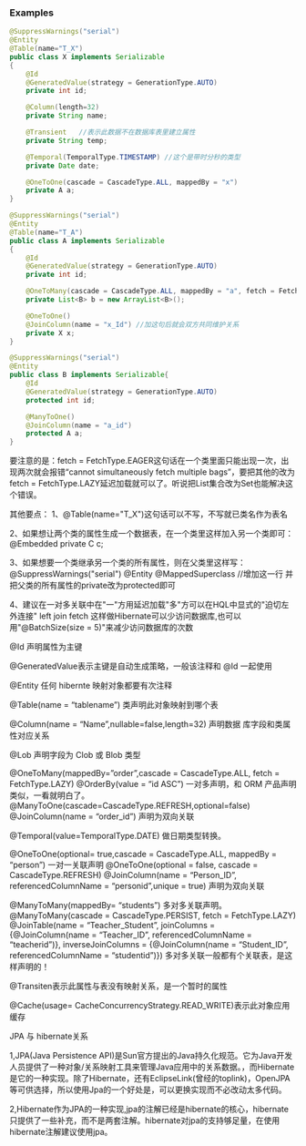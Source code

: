 
### Examples

```Java
@SuppressWarnings("serial")
@Entity
@Table(name="T_X")
public class X implements Serializable
{
    @Id
    @GeneratedValue(strategy = GenerationType.AUTO)
    private int id;

    @Column(length=32)
    private String name;

    @Transient   //表示此数据不在数据库表里建立属性
    private String temp;

    @Temporal(TemporalType.TIMESTAMP) //这个是带时分秒的类型
    private Date date;

    @OneToOne(cascade = CascadeType.ALL, mappedBy = "x")
    private A a;
}

@SuppressWarnings("serial")
@Entity
@Table(name="T_A")
public class A implements Serializable
{
    @Id
    @GeneratedValue(strategy = GenerationType.AUTO)
    private int id;

    @OneToMany(cascade = CascadeType.ALL, mappedBy = "a", fetch = FetchType.EAGER)
    private List<B> b = new ArrayList<B>();

    @OneToOne()
    @JoinColumn(name = "x_Id") //加这句后就会双方共同维护关系
    private X x;
}

@SuppressWarnings("serial")
@Entity
public class B implements Serializable{
    @Id
    @GeneratedValue(strategy = GenerationType.AUTO)
    protected int id;

    @ManyToOne()
    @JoinColumn(name = "a_id")
    protected A a;
}
```

要注意的是：fetch = FetchType.EAGER这句话在一个类里面只能出现一次，出现两次就会报错“cannot simultaneously fetch multiple bags”，要把其他的改为fetch = FetchType.LAZY延迟加载就可以了。听说把List集合改为Set也能解决这个错误。 


其他要点： 
1、@Table(name="T_X")这句话可以不写，不写就已类名作为表名 

2、如果想让两个类的属性生成一个数据表，在一个类里这样加入另一个类即可： @Embedded 
private C c; 


3、如果想要一个类继承另一个类的所有属性，则在父类里这样写： 
@SuppressWarnings("serial") 
@Entity 
@MappedSuperclass   //增加这一行 
并把父类的所有属性的private改为protected即可 


4、建议在一对多关联中在"一"方用延迟加载"多"方可以在HQL中显式的"迫切左外连接" left join fetch 这样做Hibernate可以少访问数据库,也可以用"@BatchSize(size = 5)"来减少访问数据库的次数 

@Id 声明属性为主键 

@GeneratedValue表示主键是自动生成策略，一般该注释和 @Id 一起使用 

@Entity 任何 hibernte 映射对象都要有次注释 

@Table(name = “tablename”) 类声明此对象映射到哪个表 

@Column(name = “Name”,nullable=false,length=32) 声明数据 库字段和类属性对应关系 

@Lob 声明字段为 Clob 或 Blob 类型

@OneToMany(mappedBy=”order”,cascade = CascadeType.ALL, fetch = FetchType.LAZY) 
   @OrderBy(value = “id ASC”) 
   一对多声明，和 ORM 产品声明类似，一看就明白了。 
   @ManyToOne(cascade=CascadeType.REFRESH,optional=false) 
   @JoinColumn(name = “order_id”) 
   声明为双向关联 



@Temporal(value=TemporalType.DATE) 做日期类型转换。 

@OneToOne(optional= true,cascade = CascadeType.ALL, mappedBy = “person”) 
   一对一关联声明 
   @OneToOne(optional = false, cascade = CascadeType.REFRESH) 
   @JoinColumn(name = “Person_ID”, referencedColumnName = “personid”,unique = true) 
   声明为双向关联 



 @ManyToMany(mappedBy= “students”) 
   多对多关联声明。 
  @ManyToMany(cascade = CascadeType.PERSIST, fetch = FetchType.LAZY) 
  @JoinTable(name = “Teacher_Student”, 
    joinColumns = {@JoinColumn(name = “Teacher_ID”, referencedColumnName = “teacherid”)}, 
    inverseJoinColumns = {@JoinColumn(name = “Student_ID”, referencedColumnName = 
    “studentid”)}) 
   多对多关联一般都有个关联表，是这样声明的！ 



 @Transiten表示此属性与表没有映射关系，是一个暂时的属性 

@Cache(usage= CacheConcurrencyStrategy.READ_WRITE)表示此对象应用缓存 


JPA 与 hibernate关系


1,JPA(Java Persistence API)是Sun官方提出的Java持久化规范。它为Java开发人员提供了一种对象/关系映射工具来管理Java应用中的关系数据。，而Hibernate是它的一种实现。除了Hibernate，还有EclipseLink(曾经的toplink)，OpenJPA等可供选择，所以使用Jpa的一个好处是，可以更换实现而不必改动太多代码。

2,Hibernate作为JPA的一种实现,jpa的注解已经是hibernate的核心，hibernate只提供了一些补充，而不是两套注解。hibernate对jpa的支持够足量，在使用hibernate注解建议使用jpa。